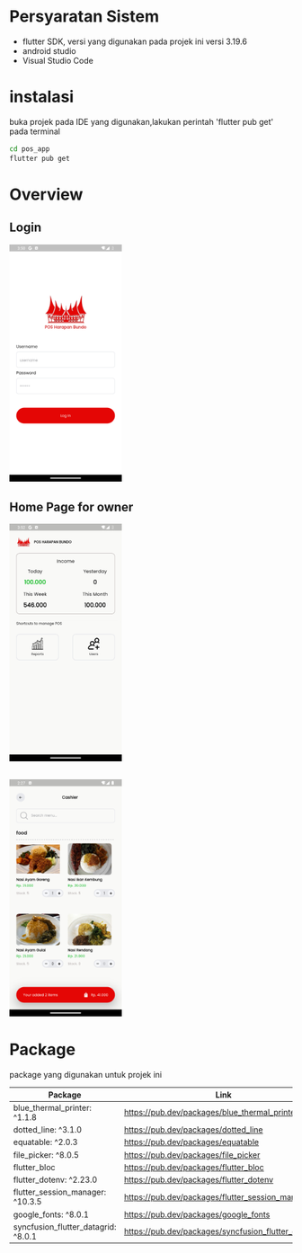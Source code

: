 # Persyaratan Sistem
- flutter SDK, versi yang digunakan pada projek ini versi 3.19.6
- android studio
- Visual Studio Code

# instalasi
buka projek pada IDE yang digunakan,lakukan perintah 'flutter pub get' pada terminal

```sh
cd pos_app
flutter pub get
```

# Overview
## Login
<img src="https://github.com/Harits-sl/pos_app/blob/main/assets/images/ss/1.png" width="200" />

## Home Page for owner
<img src="https://github.com/Harits-sl/pos_app/blob/main/assets/images/ss/2.png" width="200" /> 

## 
<img src="https://github.com/Harits-sl/pos_app/blob/main/assets/images/ss/3.png" width="200" /> 

# Package
package yang digunakan untuk projek ini

| Package | Link |
| ------ | ------ |
| blue_thermal_printer: ^1.1.8 | https://pub.dev/packages/blue_thermal_printer |
| dotted_line: ^3.1.0 | https://pub.dev/packages/dotted_line |
| equatable: ^2.0.3 | https://pub.dev/packages/equatable |
| file_picker: ^8.0.5 | https://pub.dev/packages/file_picker |
| flutter_bloc | https://pub.dev/packages/flutter_bloc |
| flutter_dotenv: ^2.23.0 | https://pub.dev/packages/flutter_dotenv |
| flutter_session_manager: ^10.3.5 | https://pub.dev/packages/flutter_session_manager |
| google_fonts: ^8.0.1 | https://pub.dev/packages/google_fonts |
| syncfusion_flutter_datagrid: ^8.0.1 | https://pub.dev/packages/syncfusion_flutter_datagrid |

